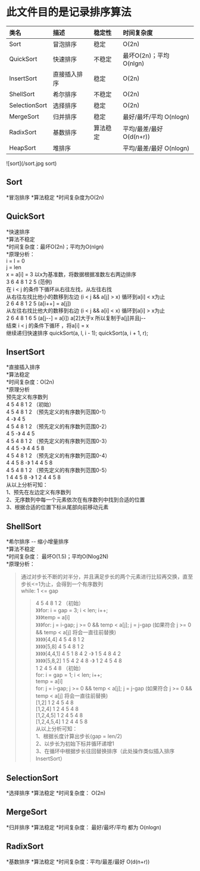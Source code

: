 此文件目的是记录排序算法
====

|类名|描述|稳定性|时间复杂度
|:---|:---|:---|:----
|Sort|冒泡排序|稳定|O(2n)
|QuickSort|快速排序|不稳定|最坏O(2n)；平均 O(nlgn)
|InsertSort|直接插入排序|稳定|O(2n)
|ShellSort|希尔排序|不稳定|O(2n) 
|SelectionSort|选择排序|稳定|O(2n) 
|MergeSort|归并排序|稳定|最好/最坏/平均  O(nlogn)
|RadixSort|基数排序|算法稳定|平均/最差/最好 O(d(n+r))
|HeapSort|堆排序||平均/最差/最好 O(nlogn)

![sort](/sort.jpg sort)

## Sort
*冒泡排序
*算法稳定
*时间复杂度为O(2n)
## QuickSort
*快速排序  
*算法不稳定  
*时间复杂度：最坏O(2n)；平均为O(nlgn)  
*原理分析：  
		i = l = 0  
		j = len  
		x = a[i] = 3 以x为基准数，将数据根据准数左右两边排序  
		3 6 4 8 1 2 5 (范例)  
		在 i < j 的条件下循环从右往左找，从左往右找  
		从右往左找比他小的数移到左边 (i < j && a[j] > x)  循环到a[i] < x为止  
		2 6 4 8 1 2 5 (a[i++] = a[j])  
		从左往右找比他大的数移到右边 (i < j && a[i] < x)  循环到a[i] > x为止  
		2 6 4 8 1 6 5 (a[j--] = a[i]) a[2]大于x 所以复制于a[j]并且j--   
		结束 i < j 的条件下循环 ，将a[i] = x  
		继续递归快速排序 quickSort(a, l, i - 1); quickSort(a, i + 1, r);  
## InsertSort
*直接插入排序  
*算法稳定  
*时间复杂度：O(2n)  
*原理分析  
    预先定义有序数列  
		4 5 4 8 1 2  （初始）  
		4 5 4 8 1 2  （预先定义的有序数列范围0-1）  
			4  			-》 4 5  
		4 5 4 8 1 2  （预先定义的有序数列范围0-2）  
			4 5  		-》 4 4 5  
		4 5 4 8 1 2  （预先定义的有序数列范围0-3）  
			4 4 5 		-》 4 4 5 8  
		4 5 4 8 1 2  （预先定义的有序数列范围0-4）  
			4 4 5 8 	-》 1 4 4 5 8  
		4 5 4 8 1 2  （预先定义的有序数列范围0-5）  
			1 4 4 5 8 	-》 1 2 4 4 5 8  
		从以上分析可知：  
			1、预先在左边定义有序数列  
			2、无序数列中每一个元素依次在有序数列中找到合适的位置  
			3、根据合适的位置下标从尾部向前移动元素  
## ShellSort
*希尔排序 -- 缩小增量排序  
*算法不稳定  
*时间复杂度： 最坏O(1.5)；平均O(Nlog2N)  
*原理分析：  
>通过对步长不断的对半分，并且满足步长的两个元素进行比较再交换，直至步长<=1为止，会得到一个有序数列    
>while: 1 <= gap  
>>4 5 4 8 1 2  （初始）  
》》for: i = gap = 3; i < len; i++;  
》》》temp = a[i]  
》》》for: j = i-gap; j >= 0 && temp < a[j]; j = j-gap (如果符合 j >= 0 && temp < a[j] 将会一直往前替换)  
》》》》[4,4]   4 5 4 8 1 2  
》》》》[5,8]   4 5 4 8 1 2  
》》》》[4,4,1] 4 5 1 8 4 2 -》 1 5 4 8 4 2  
》》》》[5,8,2] 1 5 4 2 4 8 -》 1 2 4 5 4 8  
			1 2 4 5 4 8  （初始）  
			for: i = gap = 1; i < len; i++;  
				temp = a[i]  
				for: j = i-gap; j >= 0 && temp < a[j]; j = j-gap (如果符合 j >= 0 && temp < a[j] 将会一直往前替换)  
					[1,2]   	1 2 4 5 4 8  
					[1,2,4]		1 2 4 5 4 8  
					[1,2,4,5] 	1 2 4 5 4 8  
					[1,2,4,5,4] 1 2 4 4 5 8  
		从以上分析可知：  
			1、根据长度计算出步长(gap = len/2)  
			2、以步长为初始下标并循环递增1  
			3、在循环中根据步长往回替换排序（此处操作类似插入排序InsertSort）  
## SelectionSort
*选择排序
*算法稳定
*时间复杂度： O(2n) 
## MergeSort
*归并排序
*算法稳定
*时间复杂度： 最好/最坏/平均 都为 O(nlogn)
## RadixSort
*基数排序
*算法稳定
*时间复杂度：平均/最差/最好 O(d(n+r))




